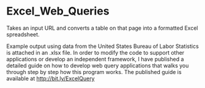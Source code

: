 # Excel_Web_Queries
Takes an input URL and converts a table on that page into a formatted Excel spreadsheet.

Example output using data from the United States Bureau of Labor Statistics is attached in an .xlsx file. In order to modify the code
to support other applications or develop an independent framework, I have published a detailed guide on how to develop web query 
applications that walks you through step by step how this program works. The published guide is available at http://bit.ly/ExcelQuery
